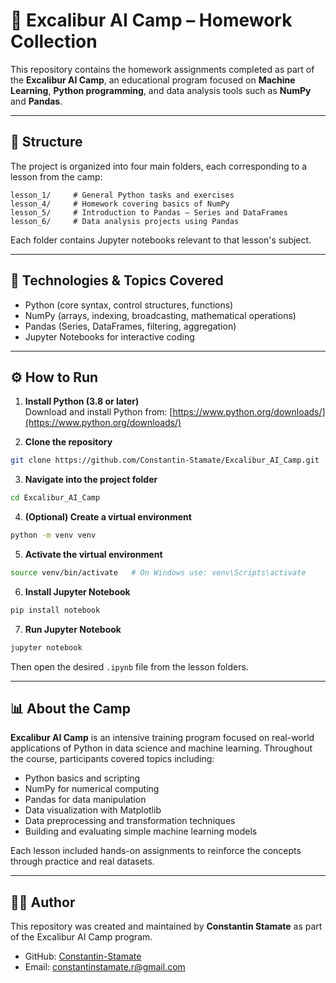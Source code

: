 # 🧠 Excalibur AI Camp – Homework Collection

This repository contains the homework assignments completed as part of the **Excalibur AI Camp**, an educational program focused on **Machine Learning**, **Python programming**, and data analysis tools such as **NumPy** and **Pandas**.

---

## 📁 Structure

The project is organized into four main folders, each corresponding to a lesson from the camp:

```
lesson_1/     # General Python tasks and exercises
lesson_4/     # Homework covering basics of NumPy
lesson_5/     # Introduction to Pandas – Series and DataFrames
lesson_6/     # Data analysis projects using Pandas
```

Each folder contains Jupyter notebooks relevant to that lesson's subject.

---

## 🧰 Technologies & Topics Covered

-  Python (core syntax, control structures, functions)
-  NumPy (arrays, indexing, broadcasting, mathematical operations)
-  Pandas (Series, DataFrames, filtering, aggregation)
-  Jupyter Notebooks for interactive coding

---

## ⚙️ How to Run

1. **Install Python (3.8 or later)**  
Download and install Python from: [https://www.python.org/downloads/](https://www.python.org/downloads/)


2. **Clone the repository**

```bash
git clone https://github.com/Constantin-Stamate/Excalibur_AI_Camp.git
```

3. **Navigate into the project folder**

```bash
cd Excalibur_AI_Camp
```

4. **(Optional) Create a virtual environment**

```bash
python -m venv venv
```

5. **Activate the virtual environment**

```bash
source venv/bin/activate   # On Windows use: venv\Scripts\activate
```

6. **Install Jupyter Notebook**

```bash
pip install notebook
```

7. **Run Jupyter Notebook**

```bash
jupyter notebook
```

Then open the desired `.ipynb` file from the lesson folders.

---

## 📊 About the Camp

**Excalibur AI Camp** is an intensive training program focused on real-world applications of Python in data science and machine learning. Throughout the course, participants covered topics including:

- Python basics and scripting
- NumPy for numerical computing
- Pandas for data manipulation
- Data visualization with Matplotlib
- Data preprocessing and transformation techniques
- Building and evaluating simple machine learning models

Each lesson included hands-on assignments to reinforce the concepts through practice and real datasets.

---

## 👨‍💻 Author

This repository was created and maintained by **Constantin Stamate** as part of the Excalibur AI Camp program.

- GitHub: [Constantin-Stamate](https://github.com/Constantin-Stamate)
- Email: constantinstamate.r@gmail.com